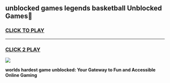 
## unblocked games legends basketball Unblocked Games👋
<h3>
<a href="https://premium.freeplayer.one?title=unblocked_games_legends_basketball&ref=16F">CLICK TO PLAY</a></h3>
<hr>

<h3>
<a href="https://premium.freeplayer.one?title=unblocked_games_legends_basketball&ref=16F">CLICK 2 PLAY</a>
  
</h3>

<a href="https://premium.freeplayer.one?title=unblocked_games_legends_basketball&ref=16F/"><img src="https://clearcache.store/games.png"></a>


**worlds hardest game unblocked: Your Gateway to Fun and Accessible Online Gaming**
